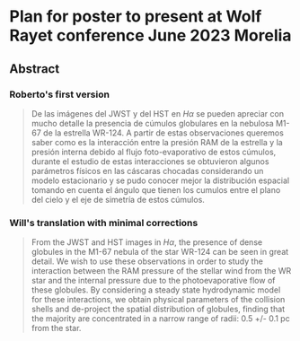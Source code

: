 # Plan for poster to present at Wolf Rayet conference June 2023 Morelia

## Abstract

### Roberto's first version
> De las imágenes del JWST y del HST en $H\alpha$ se pueden apreciar con mucho detalle la presencia de cúmulos globulares en la nebulosa M1-67 de la estrella WR-124. A partir de estas observaciones queremos saber como es la interacción entre la presión RAM de la estrella y la presión interna debido al flujo foto-evaporativo de estos cúmulos, durante el estudio de estas interacciones se obtuvieron algunos parámetros físicos en las cáscaras chocadas considerando un modelo estacionario y se pudo conocer mejor la distribución espacial tomando en cuenta el ángulo que tienen los cumulos entre el plano del cielo y el eje de simetría de estos cúmulos.


### Will's translation with minimal corrections

> From the JWST and HST images in $H\alpha$, the presence of dense globules in the M1-67 nebula of the star WR-124 can be seen in great detail. We wish to use these  observations in order to study the interaction between the RAM pressure of the stellar wind from the WR star and the internal pressure due to the photoevaporative flow of these globules.  By considering a steady state hydrodynamic model for these interactions, we obtain physical parameters of the collision shells and de-project the spatial distribution of globules, finding that the majority are concentrated in a narrow range of radii: 0.5 +/- 0.1 pc from the star.  

